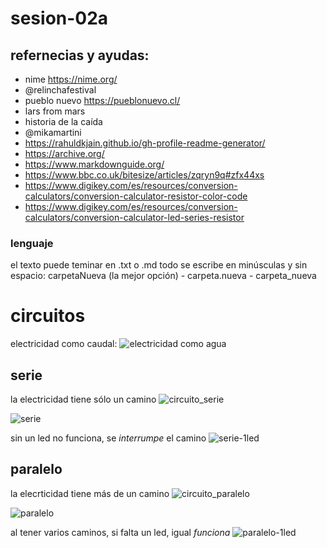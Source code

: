 # sesion-02a

## refernecias y ayudas:

- nime https://nime.org/
- @relinchafestival
- pueblo nuevo https://pueblonuevo.cl/
- lars from mars
- historia de la caída
- @mikamartini
- https://rahuldkjain.github.io/gh-profile-readme-generator/
- https://archive.org/
- https://www.markdownguide.org/
- https://www.bbc.co.uk/bitesize/articles/zqryn9q#zfx44xs
- https://www.digikey.com/es/resources/conversion-calculators/conversion-calculator-resistor-color-code
- https://www.digikey.com/es/resources/conversion-calculators/conversion-calculator-led-series-resistor

### lenguaje
el texto puede teminar en .txt o .md
todo se escribe en minúsculas y sin espacio: carpetaNueva (la mejor opción) - carpeta.nueva - carpeta_nueva

# circuitos

electricidad como caudal:
![electricidad como agua](https://github.com/user-attachments/assets/409d76d9-0692-49e7-b1e2-c526d4dcaa46)

## serie

la electricidad tiene sólo un camino
![circuito_serie](https://github.com/user-attachments/assets/29e140bf-9758-4f9b-9fb5-8225100049c5)

![serie](https://github.com/user-attachments/assets/6f4805bf-e14c-4189-91f9-4a6ad7e0b5ea)

sin un led no funciona, se *interrumpe* el camino
![serie-1led](https://github.com/user-attachments/assets/1dfe5ce8-5c2b-4b14-8db8-8c7822c6f43c)

## paralelo

la elecrticidad tiene más de un camino 
![circuito_paralelo](https://github.com/user-attachments/assets/915beb7b-7355-4ea9-9687-fe1b132fead2)

![paralelo](https://github.com/user-attachments/assets/eaa238d4-d72e-48a9-b202-4f8c2cfaf5ff)

al tener varios caminos, si falta un led, igual *funciona*
![paralelo-1led](https://github.com/user-attachments/assets/c6fe10f0-c192-40e1-9059-53dc7835328b)




